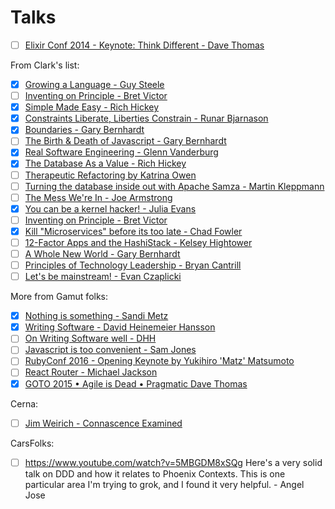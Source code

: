 # Talks

- [ ] [Elixir Conf 2014 - Keynote: Think Different - Dave Thomas](https://www.youtube.com/watch?v=5hDVftaPQwY)

From Clark's list:
- [x] [Growing a Language - Guy Steele](https://www.youtube.com/watch?v=_ahvzDzKdB0)
- [ ] [Inventing on Principle - Bret Victor](https://www.youtube.com/watch?v=PUv66718DII)
- [x] [Simple Made Easy - Rich Hickey](https://www.infoq.com/presentations/Simple-Made-Easy)
- [x] [Constraints Liberate, Liberties Constrain - Runar Bjarnason](https://www.youtube.com/watch?v=GqmsQeSzMdw)
- [x] [Boundaries - Gary Bernhardt](https://www.destroyallsoftware.com/talks/boundaries)
- [ ] [The Birth & Death of Javascript - Gary Bernhardt](https://www.destroyallsoftware.com/talks/the-birth-and-death-of-javascript)
- [x] [Real Software Engineering - Glenn Vanderburg](https://www.youtube.com/watch?v=RhdlBHHimeM)
- [x] [The Database As a Value - Rich Hickey](https://www.infoq.com/presentations/Datomic-Database-Value#)
- [ ] [Therapeutic Refactoring by Katrina Owen](https://www.youtube.com/watch?v=J4dlF0kcThQ)
- [ ] [Turning the database inside out with Apache Samza - Martin Kleppmann](https://www.youtube.com/watch?v=fU9hR3kiOK0)
- [ ] [The Mess We're In - Joe Armstrong](https://www.youtube.com/watch?v=lKXe3HUG2l4)
- [x] [You can be a kernel hacker! - Julia Evans](https://www.youtube.com/watch?v=0IQlpFWTFbM)
- [ ] [Inventing on Principle - Bret Victor](https://vimeo.com/36579366)
- [x] [Kill "Microservices" before its too late - Chad Fowler](https://www.youtube.com/watch?v=-UKEPd2ipEk)
- [ ] [12-Factor Apps and the HashiStack - Kelsey Hightower](https://www.youtube.com/watch?v=NVl9cIiPF80)
- [ ] [A Whole New World - Gary Bernhardt](https://www.destroyallsoftware.com/talks/a-whole-new-world)
- [ ] [Principles of Technology Leadership - Bryan Cantrill](https://www.youtube.com/watch?v=9QMGAtxUlAc)
- [ ] [Let's be mainstream! - Evan Czaplicki](https://www.youtube.com/watch?v=oYk8CKH7OhE)

More from Gamut folks:
- [x] [Nothing is something - Sandi Metz](https://www.youtube.com/watch?v=OMPfEXIlTVE)
- [x] [Writing Software - David Heinemeier Hansson](https://www.youtube.com/watch?v=9LfmrkyP81M)
- [ ] [On Writing Software well - DHH](https://m.signalvnoise.com/on-writing-software-well-aee3780767a6)
- [ ] [Javascript is too convenient - Sam Jones](http://blog.testdouble.com/posts/2018-05-02-javascript-is-too-convenient)
- [ ] [RubyConf 2016 - Opening Keynote by Yukihiro 'Matz' Matsumoto](https://www.youtube.com/watch?v=1l3U1X3z0CE)
- [ ] [React Router - Michael Jackson](https://www.youtube.com/watch?v=GYvoapBSM3c&amp=&feature=youtu.be&amp=&a=)
- [x] [GOTO 2015 • Agile is Dead • Pragmatic Dave Thomas](https://www.youtube.com/watch?v=a-BOSpxYJ9M)

Cerna:
- [ ] [Jim Weirich - Connascence Examined](https://www.youtube.com/watch?v=22vYwcfQnk8)

CarsFolks:
- [ ] https://www.youtube.com/watch?v=5MBGDM8xSQg Here's a very solid talk on DDD and how it relates to Phoenix Contexts. This is one particular area I'm trying to grok, and I found it very helpful. - Angel Jose

